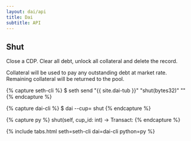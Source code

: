 ```yaml
---
layout: dai/api
title: Dai
subtitle: API
---
```


## Shut

Close a CDP. Clear all debt, unlock all collateral and delete the record.

Collateral will be used to pay any outstanding debt at market rate. Remaining
collateral will be returned to the pool.

{% capture seth-cli %}
  $ seth send "{{ site.dai-tub }}" "shut(bytes32)" "<cup-id>"
{% endcapture %}

{% capture dai-cli %}
  $ dai --cup=<id> shut
{% endcapture %}

{% capture py %}
  shut(self, cup_id: int) -> Transact:
{% endcapture %}

{% include tabs.html seth=seth-cli dai=dai-cli python=py %}
